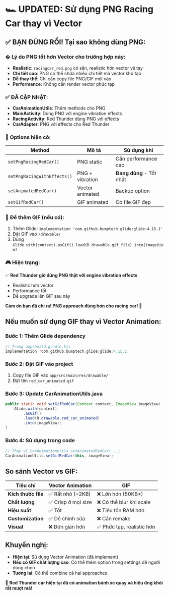 # 🏎️ UPDATED: Sử dụng PNG Racing Car thay vì Vector

## ✅ **BẠN ĐÚNG RỒI! Tại sao không dùng PNG:**

### � **Lý do PNG tốt hơn Vector cho trường hợp này:**
- **Realistic**: `racingcar_red.png` có sẵn, realistic hơn vector vẽ tay
- **Chi tiết cao**: PNG có thể chứa nhiều chi tiết mà vector khó tạo
- **Dễ thay thế**: Chỉ cần copy file PNG/GIF mới vào
- **Performance**: Không cần render vector phức tạp

### ✅ **ĐÃ CẬP NHẬT:**
- **CarAnimationUtils**: Thêm methods cho PNG
- **MainActivity**: Dùng PNG với engine vibration effects  
- **RacingActivity**: Red Thunder dùng PNG với effects
- **CarAdapter**: PNG với effects cho Red Thunder

### 🔧 **Options hiện có:**

| Method | Mô tả | Sử dụng khi |
|--------|-------|-------------|
| `setPngRacingRedCar()` | PNG static | Cần performance cao |
| `setPngRacingWithEffects()` | PNG + vibration | **Đang dùng** - Tốt nhất |
| `setAnimatedRedCar()` | Vector animated | Backup option |
| `setGifRedCar()` | GIF animated | Có file GIF đẹp |

### 🚀 **Để thêm GIF (nếu có):**
1. Thêm Glide: `implementation 'com.github.bumptech.glide:glide:4.15.1'`
2. Đặt GIF vào `/drawable/`  
3. Dùng `Glide.with(context).asGif().load(R.drawable.gif_file).into(imageView)`

### 🎮 **Hiện trạng:**
✅ **Red Thunder giờ dùng PNG thật với engine vibration effects**  
- Realistic hơn vector
- Performance tốt  
- Dễ upgrade lên GIF sau này

**Cảm ơn bạn đã chỉ ra! PNG approach đúng hơn cho racing car! 🏁**

## Nếu muốn sử dụng GIF thay vì Vector Animation:

### Bước 1: Thêm Glide dependency
```kotlin
// Trong app/build.gradle.kts
implementation 'com.github.bumptech.glide:glide:4.15.1'
```

### Bước 2: Đặt GIF vào project
1. Copy file GIF vào `app/src/main/res/drawable/`
2. Đặt tên `red_car_animated.gif`

### Bước 3: Update CarAnimationUtils.java
```java
public static void setGifRedCar(Context context, ImageView imageView) {
    Glide.with(context)
        .asGif()
        .load(R.drawable.red_car_animated)
        .into(imageView);
}
```

### Bước 4: Sử dụng trong code
```java
// Thay vì CarAnimationUtils.setAnimatedRedCar(...)
CarAnimationUtils.setGifRedCar(this, imageView);
```

## So sánh Vector vs GIF:

| Tiêu chí | Vector Animation | GIF |
|----------|------------------|-----|
| **Kích thước file** | ✅ Rất nhỏ (~2KB) | ❌ Lớn hơn (50KB+) |
| **Chất lượng** | ✅ Crisp ở mọi size | ❌ Có thể blur khi scale |
| **Hiệu suất** | ✅ Tốt | ❌ Tiêu tốn RAM hơn |
| **Customization** | ✅ Dễ chỉnh sửa | ❌ Cần remake |
| **Visual** | ❌ Đơn giản hơn | ✅ Phức tạp, realistic hơn |

## Khuyến nghị:
- **Hiện tại**: Sử dụng Vector Animation (đã implement)
- **Nếu có GIF chất lượng cao**: Có thể thêm option trong settings để người dùng chọn
- **Tương lai**: Có thể combine cả hai approaches

🎉 **Red Thunder car hiện tại đã có animation bánh xe quay và hiệu ứng khói rất mượt mà!**
